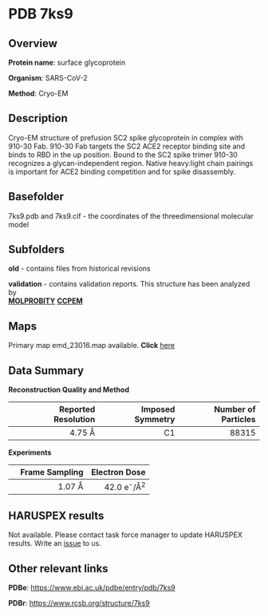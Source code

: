 # PDB 7ks9

## Overview

**Protein name**: surface glycoprotein

**Organism**: SARS-CoV-2

**Method**: Cryo-EM

## Description

Cryo-EM structure of prefusion SC2 spike glycoprotein in complex with 910-30 Fab. 910-30 Fab targets the SC2 ACE2 receptor binding site and binds to RBD in the up position. Bound to the SC2 spike trimer 910-30 recognizes a glycan-independent region. Native heavy:light chain pairings is important for ACE2 binding competition and for spike disassembly.

## Basefolder

7ks9.pdb and 7ks9.cif - the coordinates of the threedimensional molecular model

## Subfolders



**old** - contains files from historical revisions

**validation** - contains validation reports. This structure has been analyzed by <br>  [**MOLPROBITY**](https://github.com/thorn-lab/coronavirus_structural_task_force/tree/master/pdb/surface_glycoprotein/SARS-CoV-2/7ks9/validation/molprobity)   [**CCPEM**](https://github.com/thorn-lab/coronavirus_structural_task_force/tree/master/pdb/surface_glycoprotein/SARS-CoV-2/7ks9/validation/ccpem-validation)



## Maps

Primary map emd_23016.map available. **Click** [here](http://ftp.wwpdb.org/pub/emdb/structures/EMD-23016/map/) 

## Data Summary
**Reconstruction Quality and Method**

|   | Reported Resolution | Imposed Symmetry | Number of Particles |
|---|-------------:|----------------:|--------------:|
|   |4.75 Å|C1|88315|

**Experiments**

|   | Frame Sampling | Electron Dose |
|---|-------------:|----------------:|
|   |1.07 Å|42.0 e<sup>-</sup>/Å<sup>2</sup>|

## HARUSPEX results

Not available. Please contact task force manager to update HARUSPEX results. Write an [issue](https://github.com/thorn-lab/coronavirus_structural_task_force/issues) to us.

## Other relevant links 
**PDBe**:  https://www.ebi.ac.uk/pdbe/entry/pdb/7ks9
 
**PDBr**: https://www.rcsb.org/structure/7ks9 
